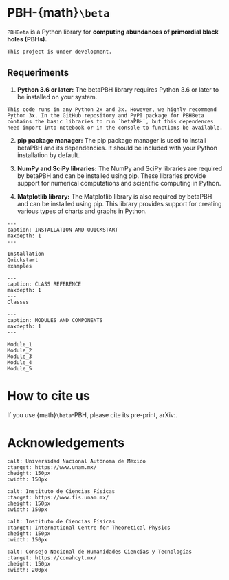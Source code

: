 # PBH-{math}`\beta`

`PBHBeta` is a Python library for **computing abundances of primordial black holes 
(PBHs).** 


```{warning}
This project is under development.
```

## Requeriments

1. **Python 3.6 or later:** The betaPBH library requires Python 3.6 or later to be installed on your system.

```{note}
This code runs in any Python 2x and 3x. However, we highly recommend Python 3x. In the GitHub repository and PyPI package for PBHBeta contains the basic libraries to run `betaPBH`, but this dependences need import into notebook or in the console to functions be available.
```

2. **pip package manager:** The pip package manager is used to install betaPBH and its dependencies. It should be included with your Python installation by default.

3. **NumPy and SciPy libraries:** The NumPy and SciPy libraries are required by betaPBH and can be installed using pip. These libraries provide support for numerical computations and scientific computing in Python.

4. **Matplotlib library:** The Matplotlib library is also required by betaPBH and can be installed using pip. This library provides support for creating various types of charts and graphs in Python.


```{toctree}
---
caption: INSTALLATION AND QUICKSTART
maxdepth: 1
---

Installation
Quickstart
examples
```

```{toctree}
---
caption: CLASS REFERENCE
maxdepth: 1 
---
Classes
```

```{toctree}
---
caption: MODULES AND COMPONENTS
maxdepth: 1
---

Module_1
Module_2
Module_3
Module_4
Module_5
```


# How to cite us

If you use {math}`\beta`-PBH, please cite its pre-print, arXiv:.


# Acknowledgements

```{figure} img/UNAM.png
:alt: Universidad Nacional Autónoma de México
:target: https://www.unam.mx/
:height: 150px
:width: 150px
```

```{figure} img/ICF.png
:alt: Instituto de Ciencias Físicas
:target: https://www.fis.unam.mx/
:height: 150px
:width: 150px
```

```{figure} img/ICTP.svg
:alt: Instituto de Ciencias Físicas
:target: International Centre for Theoretical Physics
:height: 150px
:width: 150px
```

```{figure} img/CONAHCYT.svg
:alt: Consejo Nacional de Humanidades Ciencias y Tecnologías
:target: https://conahcyt.mx/
:height: 150px
:width: 200px
```

